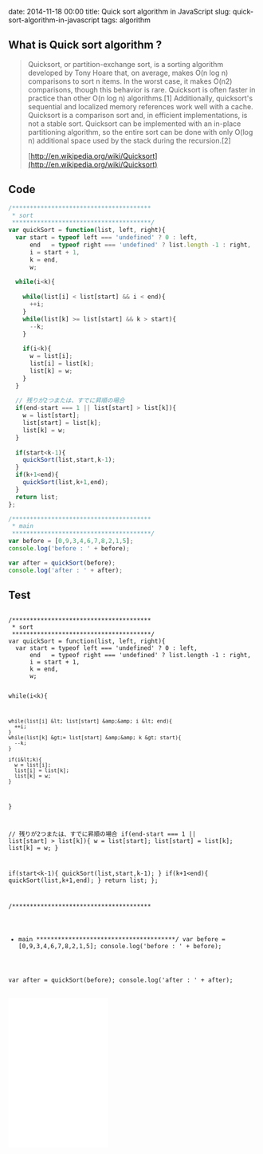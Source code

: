 date: 2014-11-18 00:00
title: Quick sort algorithm in JavaScript
slug: quick-sort-algorithm-in-javascript
tags: algorithm

## What is Quick sort algorithm ?

> Quicksort, or partition-exchange sort, is a sorting algorithm developed by Tony Hoare that, on average, makes O(n log n) comparisons to sort n items. In the worst case, it makes O(n2) comparisons, though this behavior is rare. Quicksort is often faster in practice than other O(n log n) algorithms.[1] Additionally, quicksort's sequential and localized memory references work well with a cache. Quicksort is a comparison sort and, in efficient implementations, is not a stable sort. Quicksort can be implemented with an in-place partitioning algorithm, so the entire sort can be done with only O(log n) additional space used by the stack during the recursion.[2]
>
> [http://en.wikipedia.org/wiki/Quicksort](http://en.wikipedia.org/wiki/Quicksort)


## Code

```js
/***************************************
 * sort
 ***************************************/
var quickSort = function(list, left, right){
  var start = typeof left === 'undefined' ? 0 : left, 
      end   = typeof right === 'undefined' ? list.length -1 : right,
      i = start + 1,
      k = end,
      w;
  
  while(i<k){
    
    while(list[i] < list[start] && i < end){
      ++i;
    }
    while(list[k] >= list[start] && k > start){
      --k;
    }
    
    if(i<k){
      w = list[i];
      list[i] = list[k];
      list[k] = w;
    }
  }
  
  // 残りが2つまたは、すでに昇順の場合
  if(end-start === 1 || list[start] > list[k]){
    w = list[start];
    list[start] = list[k];
    list[k] = w;
  }
  
  if(start<k-1){
    quickSort(list,start,k-1);
  }
  if(k+1<end){
    quickSort(list,k+1,end);
  }
  return list;
};

/***************************************
 * main
 ***************************************/
var before = [0,9,3,4,6,7,8,2,1,5];
console.log('before : ' + before);

var after = quickSort(before);
console.log('after : ' + after);
```
    
## Test

<div data-height="268" data-theme-id="9575" data-slug-hash="MYYgWr" data-default-tab="js" data-user="Tkashiro" class='codepen'><pre><code>
/***************************************
 * sort
 ***************************************/
var quickSort = function(list, left, right){
  var start = typeof left === &#39;undefined&#39; ? 0 : left, 
      end   = typeof right === &#39;undefined&#39; ? list.length -1 : right,
      i = start + 1,
      k = end,
      w;
  
  while(i&lt;k){
    
    while(list[i] &lt; list[start] &amp;&amp; i &lt; end){
      ++i;
    }
    while(list[k] &gt;= list[start] &amp;&amp; k &gt; start){
      --k;
    }
    
    if(i&lt;k){
      w = list[i];
      list[i] = list[k];
      list[k] = w;
    }
  }
  
  // 残りが2つまたは、すでに昇順の場合
  if(end-start === 1 || list[start] &gt; list[k]){
    w = list[start];
    list[start] = list[k];
    list[k] = w;
  }
  
  if(start&lt;k-1){
    quickSort(list,start,k-1);
  }
  if(k+1&lt;end){
    quickSort(list,k+1,end);
  }
  return list;
};

/***************************************
 * main
 ***************************************/
var before = [0,9,3,4,6,7,8,2,1,5];
console.log(&#39;before : &#39; + before);

var after = quickSort(before);
console.log(&#39;after : &#39; + after);
</code></pre>

<iframe
    sandbox='allow-scripts'
    layout="responsive"
    width="200"
    height='300'
    src='//codepen.io/Tkashiro/embed/MYYgWr/?height=300&theme-id=9575&default-tab=result&embed-version=2'
    frameborder='0'>
</iframe>
